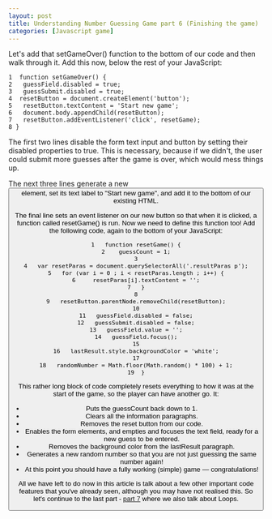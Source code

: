 ```yaml
---
layout: post
title: Understanding Number Guessing Game part 6 (Finishing the game)
categories: [Javascript game]
---
```

Let's add that setGameOver() function to the bottom of our code and then walk through it. Add this now, below the rest of your JavaScript:
	 
	1  function setGameOver() {
	2   guessField.disabled = true;
	3   guessSubmit.disabled = true;
	4  resetButton = document.createElement('button');
	5   resetButton.textContent = 'Start new game';
	6   document.body.appendChild(resetButton);
	7   resetButton.addEventListener('click', resetGame);
	8 }
	
The first two lines disable the form text input and button by setting their disabled properties to true. This is necessary, because if we didn't, the user could submit more guesses after the game is over, which would mess things up.

The next three lines generate a new <button> element, set its text label to "Start new game", and add it to the bottom of our existing HTML.
	
The final line sets an event listener on our new button so that when it is clicked, a function called resetGame() is run.
Now we need to define this function too! Add the following code, again to the bottom of your JavaScript:

	1   function resetGame() {
	2    guessCount = 1;
	3
	4   var resetParas = document.querySelectorAll('.resultParas p');
	5   for (var i = 0 ; i < resetParas.length ; i++) {
	6     resetParas[i].textContent = '';
	7   }
	8
	9   resetButton.parentNode.removeChild(resetButton);
	10
	11   guessField.disabled = false;
	12   guessSubmit.disabled = false;
	13   guessField.value = '';
	14   guessField.focus();
	15
	16   lastResult.style.backgroundColor = 'white';
	17
	18   randomNumber = Math.floor(Math.random() * 100) + 1;
	19  }
	
This rather long block of code completely resets everything to how it was at the start of the game, so the player can have another go. It:

- Puts the guessCount back down to 1.
- Clears all the information paragraphs.
- Removes the reset button from our code.
- Enables the form elements, and empties and focuses the text field, ready for a new guess to be entered.
- Removes the background color from the lastResult paragraph.
- Generates a new random number so that you are not just guessing the same number again!
- At this point you should have a fully working (simple) game — congratulations!

All we have left to do now in this article is talk about a few other important code features that you've already seen, although you may have not realised this. So let's continue to the last part - [part 7](https://reizariva-hale.github.io/understanding-number-guessing-game-part7/) where we also talk about Loops.
